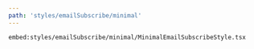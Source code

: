 ```yaml
---
path: 'styles/emailSubscribe/minimal'
---
```


`embed:styles/emailSubscribe/minimal/MinimalEmailSubscribeStyle.tsx`
